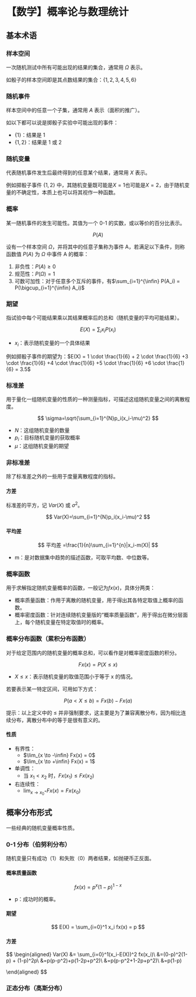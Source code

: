 # 【数学】概率论与数理统计

## 基本术语

### 样本空间

一次随机测试中所有可能出现的结果的集合，通常用 $\Omega$ 表示。

如骰子的样本空间即是其点数结果的集合：$\{1,2,3,4,5,6\}$

### 随机事件

样本空间中的任意一个子集，通常用 $A$ 表示（面积的推广）。

如以下都可以说是掷骰子实验中可能出现的事件：

- $\{1\}$：结果是 1
- $\{1,2\}$：结果是 1 或 2

### 随机变量

代表随机事件发生后最终得到的任意某个结果，通常用 $X$ 表示。

例如掷骰子事件 $\{1,2\}$ 中，其随机变量既可能是$X=1$也可能是$X=2$，由于随机变量的不确定性，本质上也可以将其视作一种函数。

### 概率

某一随机事件的发生可能性。其值为一个 0-1 的实数，或以等价的百分比表示。

$$
P(A)
$$

设有一个样本空间 $\Omega$，并将其中的任意子集称为事件 A，若满足以下条件，则称函数值 $P(A)$ 为 $\Omega$ 中事件 A 的概率：

1. 非负性：$P(A)\geq 0$
2. 规范性：$P(\Omega)=1$
3. 可数可加性：对于任意多个互斥的事件，有$\sum_{i=1}^{\infin} P(A_i) = P(\bigcup_{i=1}^{\infin} A_i)$

### 期望

指试验中每个可能结果乘以其结果概率后的总和（随机变量的平均可能结果）。

$$
E(X) = \sum_i x_i P(x_i)
$$

- $x_i$：表示随机变量的一个具体结果

例如掷骰子事件的期望为：$E(X) = 1 \cdot \frac{1}{6} + 2 \cdot \frac{1}{6} +3 \cdot \frac{1}{6} +4 \cdot \frac{1}{6} +5 \cdot \frac{1}{6} +6 \cdot \frac{1}{6} = 3.5$

### 标准差

用于量化一组随机变量的性质的一种测量指标，可描述这组随机变量之间的离散程度。

$$
\sigma=\sqrt{\sum_{i=1}^{N}p_i(x_i-\mu)^2}
$$

- $N$：这组随机变量的数量
- $p_i$：目标随机变量的获取概率
- $\mu$：这组随机变量的期望

### 非标准差

除了标准差之外的一些用于度量离散程度的指标。

#### 方差

标准差的平方，记 $Var(X)$ 或 $\sigma^2$。

$$
Var(X)=\sum_{i=1}^{N}p_i(x_i-\mu)^2
$$

#### 平均差

$$
平均差 =\frac{1}{n}\sum_{i=1}^{n}|x_i-m(X)|
$$

- m：是对数据集中趋势的描述函数，可取平均数、中位数等。

### 概率函数

用于求解指定随机变量概率的函数，一般记为$fx(x)$，具体分两类：

- 概率质量函数：作用于离散的随机变量，用于得出其各特定取值上概率的函数。
- 概率密度函数：针对连续随机变量版的“概率质量函数”，用于得出在微分层面上，每个随机变量在特定取值时的概率。

### 概率分布函数（累积分布函数）

对于给定范围内的随机变量的概率总和，可以看作是对概率密度函数的积分。

$$
Fx(x) = P(X\leq x)
$$

- $X\leq x$：表示随机变量的取值范围小于等于 x 的情况。

若要表示某一特定区间，可用如下方式：

$$
P(a< X \leq b) = Fx(b) - Fx(a)
$$

提示：以上定义中的 $\leq$ 并非强制要求，这主要是为了兼容离散分布，因为相比连续分布，离散分布中的等于是很有意义的。

#### 性质

- 有界性：
  - $\lim_{x \to -\infin} Fx(x) = 0$
  - $\lim_{x \to +\infin} Fx(x) = 1$
- 单调性：
  - 当 $x_1 < x_2$ 时，$Fx(x_1) \leq Fx(x_2)$
- 右连续性：
  - $\lim_{x \to x_0^+} Fx(x) = Fx(x_0)$

## 概率分布形式

一些经典的随机变量概率性质。

### 0-1 分布（伯努利分布）

随机变量只有成功（1）和失败（0）两者结果，如抛硬币正反面。

#### 概率质量函数

$$
fx(x) = p^x(1-p)^{1-x}
$$

- p：成功时的概率。

#### 期望

$$
E(X) = \sum_{i=0}^1 x_i fx(x) = p
$$

#### 方差

$$
\begin{aligned}
Var(X) &= \sum_{i=0}^1(x_i-E(X))^2 fx(x_i)\\
&=(0-p)^2(1-p) + (1-p)^2p\\
&=p(p-p^2)+p(1-2p+p^2)\\
&=p(p-p^2+1-2p+p^2)\\
&=p(1-p)

\end{aligned}
$$

### 正态分布（高斯分布）
